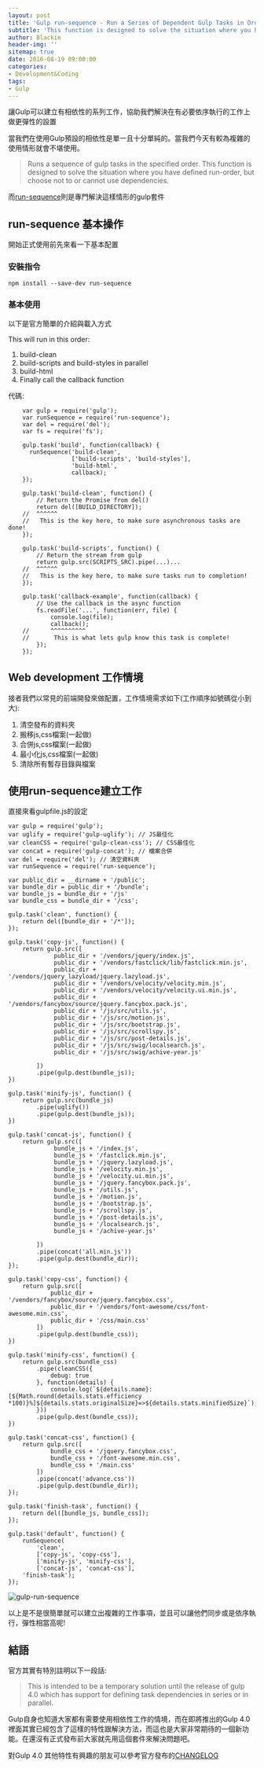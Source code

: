 ```yaml
---
layout: post
title: 'Gulp run-sequence - Run a Series of Dependent Gulp Tasks in Order'
subtitle: 'This function is designed to solve the situation where you have defined run-order'
author: Blackie
header-img: ''
sitemap: true
date: 2016-08-19 09:00:00
categories: 
- Development&Coding
tags:
- Gulp
---
```


讓Gulp可以建立有相依性的系列工作，協助我們解決在有必要依序執行的工作上做更彈性的設置

<!-- More -->

當我們在使用Gulp預設的相依性是單一且十分單純的。當我們今天有較為複雜的使用情形就會不堪使用。 

>Runs a sequence of gulp tasks in the specified order. This function is designed to solve the situation where you have defined run-order, but choose not to or cannot use dependencies.

而[run-sequence](https://www.npmjs.com/package/run-sequence)則是專門解決這樣情形的gulp套件

## run-sequence 基本操作 ##

開始正式使用前先來看一下基本配置

### 安裝指令 ###

	npm install --save-dev run-sequence

### 基本使用 ###

以下是官方簡單的介紹與載入方式

This will run in this order: 

1. build-clean 
2. build-scripts and build-styles in parallel 
3. build-html 
4. Finally call the callback function 

代碼:

		var gulp = require('gulp');
		var runSequence = require('run-sequence');
		var del = require('del');
		var fs = require('fs');
		
		gulp.task('build', function(callback) {
		  runSequence('build-clean',
		              ['build-scripts', 'build-styles'],
		              'build-html',
		              callback);
		});

		gulp.task('build-clean', function() {
		    // Return the Promise from del() 
		    return del([BUILD_DIRECTORY]);
		//  ^^^^^^ 
		//   This is the key here, to make sure asynchronous tasks are done! 
		});
		 
		gulp.task('build-scripts', function() {
		    // Return the stream from gulp 
		    return gulp.src(SCRIPTS_SRC).pipe(...)...
		//  ^^^^^^ 
		//   This is the key here, to make sure tasks run to completion! 
		});
		 
		gulp.task('callback-example', function(callback) {
		    // Use the callback in the async function 
		    fs.readFile('...', function(err, file) {
		        console.log(file);
		        callback();
		//      ^^^^^^^^^^ 
		//       This is what lets gulp know this task is complete! 
		    });
		});

## Web development 工作情境 ##

接者我們以常見的前端開發來做配置，工作情境需求如下(工作順序如號碼從小到大):

1. 清空發布的資料夾
2. 搬移js,css檔案(一起做)
3. 合併js,css檔案(一起做)
4. 最小化js,css檔案(一起做)
5. 清除所有暫存目錄與檔案

## 使用run-sequence建立工作 ##

直接來看gulpfile.js的設定

	var gulp = require('gulp');
	var uglify = require('gulp-uglify'); // JS最佳化
	var cleanCSS = require('gulp-clean-css'); // CSS最佳化
	var concat = require('gulp-concat'); // 檔案合併
	var del = require('del'); // 清空資料夾
	var runSequence = require('run-sequence'); 
	
	var public_dir = __dirname + '/public';
	var bundle_dir = public_dir + '/bundle';
	var bundle_js = bundle_dir + '/js'
	var bundle_css = bundle_dir + '/css';

	gulp.task('clean', function() {
	    return del([bundle_dir + '/*']);
	});
	
	gulp.task('copy-js', function() {
	    return gulp.src([
	             public_dir + '/vendors/jquery/index.js',
	             public_dir + '/vendors/fastclick/lib/fastclick.min.js',
	             public_dir + '/vendors/jquery_lazyload/jquery.lazyload.js',
	             public_dir + '/vendors/velocity/velocity.min.js',
	             public_dir + '/vendors/velocity/velocity.ui.min.js',
	             public_dir + '/vendors/fancybox/source/jquery.fancybox.pack.js',
	             public_dir + '/js/src/utils.js',
	             public_dir + '/js/src/motion.js',
	             public_dir + '/js/src/bootstrap.js',
	             public_dir + '/js/src/scrollspy.js',
	             public_dir + '/js/src/post-details.js',
	             public_dir + '/js/src/swig/localsearch.js',
	             public_dir + '/js/src/swig/achive-year.js'
	
	        ])
	        .pipe(gulp.dest(bundle_js));
	})
	
	gulp.task('minify-js', function() {
	    return gulp.src(bundle_js)
	        .pipe(uglify())
	        .pipe(gulp.dest(bundle_js));
	})
	
	gulp.task('concat-js', function() {
	    return gulp.src([
	             bundle_js + '/index.js',
	             bundle_js + '/fastclick.min.js',
	             bundle_js + '/jquery.lazyload.js',
	             bundle_js + '/velocity.min.js',
	             bundle_js + '/velocity.ui.min.js',
	             bundle_js + '/jquery.fancybox.pack.js',
	             bundle_js + '/utils.js',
	             bundle_js + '/motion.js',
	             bundle_js + '/bootstrap.js',
	             bundle_js + '/scrollspy.js',
	             bundle_js + '/post-details.js',
	             bundle_js + '/localsearch.js',
	             bundle_js + '/achive-year.js'
	
	        ])
	        .pipe(concat('all.min.js'))
	        .pipe(gulp.dest(bundle_dir));
	});
	
	gulp.task('copy-css', function() {
	    return gulp.src([
	            public_dir + '/vendors/fancybox/source/jquery.fancybox.css',
	            public_dir + '/vendors/font-awesome/css/font-awesome.min.css',
	            public_dir + '/css/main.css'
	        ])
	        .pipe(gulp.dest(bundle_css));
	})
	
	gulp.task('minify-css', function() {
	    return gulp.src(bundle_css)
	        .pipe(cleanCSS({
	            debug: true
	        }, function(details) {
	            console.log(`${details.name}:[${Math.round(details.stats.efficiency *100)}%]${details.stats.originalSize}=>${details.stats.minifiedSize}`);
	        }))
	        .pipe(gulp.dest(bundle_css));
	})
	
	gulp.task('concat-css', function() {
	    return gulp.src([
	            bundle_css + '/jquery.fancybox.css',
	            bundle_css + '/font-awesome.min.css',
				bundle_css + '/main.css'
	        ])
	        .pipe(concat('advance.css'))
	        .pipe(gulp.dest(bundle_dir));
	});
	
	gulp.task('finish-task', function() {
	    return del([bundle_js, bundle_css]);
	});
	
	gulp.task('default', function() {
	    runSequence(
			'clean', 
			['copy-js', 'copy-css'], 
			['minify-js', 'minify-css'], 
			['concat-js', 'concat-css'],
		'finish-task');
	});

![gulp-run-sequence](1.png)

以上是不是很簡單就可以建立出複雜的工作事項，並且可以讓他們同步或是依序執行，彈性相當高呢!

## 結語 ##

官方其實有特別註明以下一段話:

>This is intended to be a temporary solution until the release of gulp 4.0 which has support for defining task dependencies in series or in parallel.

Gulp自身也知道大家都有需要使用相依性工作的情境，而在即將推出的Gulp 4.0裡面其實已經包含了這樣的特性跟解決方法，而這也是大家非常期待的一個新功能。在還沒有正式發布前大家就先用這個套件來解決問題吧。

對Gulp 4.0 其他特性有興趣的朋友可以參考官方發布的[CHANGELOG](https://github.com/gulpjs/gulp/blob/4.0/CHANGELOG.md)

 